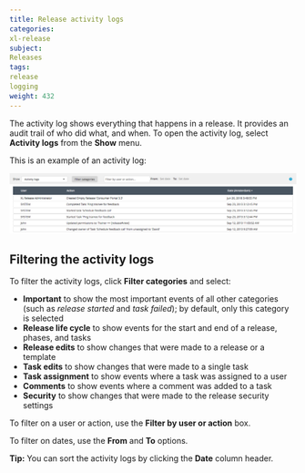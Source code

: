 ```yaml
---
title: Release activity logs
categories:
xl-release
subject:
Releases
tags:
release
logging
weight: 432
---
```


The activity log shows everything that happens in a release. It provides an audit trail of who did what, and when. To open the activity log, select **Activity logs** from the **Show** menu.

This is an example of an activity log:

![Activity Log](../images/activity-logs.png)

## Filtering the activity logs

To filter the activity logs, click **Filter categories** and select:

* **Important** to show the most important events of all other categories (such as *release started* and *task failed*); by default, only this category is selected
* **Release life cycle** to show events for the start and end of a release, phases, and tasks
* **Release edits** to show changes that were made to a release or a template
* **Task edits** to show changes that were made to a single task
* **Task assignment** to show events where a task was assigned to a user
* **Comments** to show events where a comment was added to a task
* **Security** to show changes that were made to the release security settings

To filter on a user or action, use the **Filter by user or action** box.

To filter on dates, use the **From** and **To** options.

**Tip:** You can sort the activity logs by clicking the **Date** column header.
